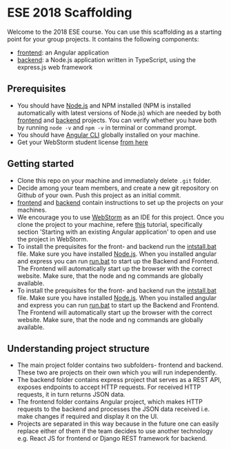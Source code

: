 # ESE 2018 Scaffolding
Welcome to the 2018 ESE course. You can use this scaffolding as a starting point for your group projects. It contains the following components:
- [frontend](https://github.com/scg-unibe-ch/ese2018-team1/tree/master/Project/ESE-2018-Scaffolding-master/frontend): an Angular application
- [backend](https://github.com/scg-unibe-ch/ese2018-team1/tree/master/Project/ESE-2018-Scaffolding-master/backend): a Node.js application written in TypeScript, using the express.js web framework 

## Prerequisites
- You should have [Node.js](https://nodejs.org/en/) and NPM installed (NPM is installed automatically with latest versions of Node.js) which are needed by both [frontend](https://github.com/scg-unibe-ch/ese2018-team1/tree/master/Project/ESE-2018-Scaffolding-master/frontend) and [backend](https://github.com/scg-unibe-ch/ese2018-team1/tree/master/Project/ESE-2018-Scaffolding-master/backend) projects. You can verify whether you have both by running `node -v` and `npm -v` in terminal or command prompt.
- You should have [Angular CLI](https://cli.angular.io/) globally installed on your machine.
- Get your WebStorm student license [from here](https://www.jetbrains.com/shop/eform/students) 

## Getting started
- Clone this repo on your machine and immediately delete `.git` folder.
- Decide among your team members, and create a new git repository on Github of your own. Push this project as an initial commit.
- [frontend](https://github.com/scg-unibe-ch/ese2018-team1/tree/master/Project/ESE-2018-Scaffolding-master/frontend) and [backend](https://github.com/scg-unibe-ch/ese2018-team1/tree/master/Project/ESE-2018-Scaffolding-master/backend) contain instructions to set up the projects on your machines.
- We encourage you to use [WebStorm](https://www.jetbrains.com/webstorm/) as an IDE for this project. Once you clone the project to your machine, refere [this](https://www.jetbrains.com/help/webstorm/angular.html) tutorial, specifically section 'Starting with an existing Angular application' to open and use the project in WebStorm. 
- To install the prequisites for the front- and backend run the [intstall.bat](https://github.com/scg-unibe-ch/ese2018-team1/tree/master/Project/ESE-2018-Scaffolding-master/intstall.bat) file. Make sure you have installed [Node.js](https://nodejs.org/en/). When you installed angular and express you can run [run.bat](https://github.com/scg-unibe-ch/ese2018-team1/tree/master/Project/ESE-2018-Scaffolding-master/run.bat) to start up the Backend and Frontend. The Frontend will automatically start up the browser with the correct website. Make sure, that the node and ng commands are globally available. 
- To install the prequisites for the front- and backend run the [intstall.bat](https://github.com/scg-unibe-ch/ese2018-team1/tree/master/Project/ESE-2018-Scaffolding-master/intstall.bat) file. Make sure you have installed [Node.js](https://nodejs.org/en/). When you installed angular and express you can run [run.bat](https://github.com/scg-unibe-ch/ese2018-team1/tree/master/Project/ESE-2018-Scaffolding-master/run.bat) to start up the Backend and Frontend. The Frontend will automatically start up the browser with the correct website. Make sure, that the node and ng commands are globally available. 


## Understanding project structure
- The main project folder contains two subfolders- frontend and backend. These two are projects on their own which you will run independently. 
- The backend folder contains express project that serves as a REST API, exposes endpoints to accept HTTP requests. For received HTTP requests, it in turn returns JSON data.
- The frontend folder contains Angular project, which makes HTTP requests to the backend and processes the JSON data received i.e. make changes if required and display it on the UI.
- Projects are separated in this way because in the future one can easily replace either of them if the team decides to use another technology e.g. React JS for frontend or Django REST framework for backend.
